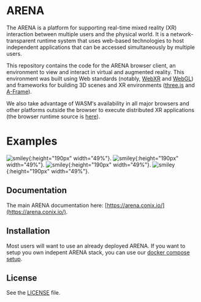 # ARENA
The ARENA is a platform for supporting real-time mixed reality (XR) interaction between multiple users and the physical world. It is a network-transparent runtime system that uses web-based technologies to host independent applications that can be accessed simultaneously by multiple users.

This repository contains the code for the ARENA browser client, an environment to view and interact in virtual and augmented reality. This environment was built using Web standards (notably, [WebXR](https://www.w3.org/TR/webxr/) and [WebGL](https://www.khronos.org/webgl/)) and frameworks for building 3D scenes and XR environments ([three.js](https://threejs.org/) and [A-Frame](https://aframe.io/)).

We also take advantage of WASM‘s availability in all major browsers and other platforms outside the browser to execute distributed XR applications (the browser runtime source is [here](https://github.com/conix-center/arena-runtime-browser)).

# Examples

  ![smiley](mages/a1.gif){:height="190px" width="49%"}.
  ![smiley](mages/a2.gif){:height="190px" width="49%"}.
  ![smiley](mages/a3.gif){:height="190px" width="49%"}.
  ![smiley](mages/a4.gif){:height="190px" width="49%"}.
  
## Documentation
The main ARENA documentation here: [https://arena.conix.io/](https://arena.conix.io/).

## Installation

Most users will want to use an already deployed ARENA. If you want to setup you own indepent ARENA stack, you can use our [docker compose setup](https://github.com/conix-center/arena-services-docker).

## License

See the [LICENSE](LICENSE) file.